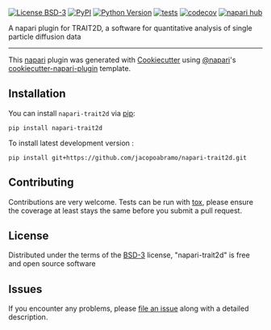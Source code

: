 
[![License BSD-3](https://img.shields.io/pypi/l/napari-trait2d.svg?color=green)](https://github.com/jacopoabramo/napari-trait2d/raw/main/LICENSE)
[![PyPI](https://img.shields.io/pypi/v/napari-trait2d.svg?color=green)](https://pypi.org/project/napari-trait2d)
[![Python Version](https://img.shields.io/pypi/pyversions/napari-trait2d.svg?color=green)](https://python.org)
[![tests](https://github.com/jacopoabramo/napari-trait2d/workflows/tests/badge.svg)](https://github.com/jacopoabramo/napari-trait2d/actions)
[![codecov](https://codecov.io/gh/jacopoabramo/napari-trait2d/branch/main/graph/badge.svg)](https://codecov.io/gh/jacopoabramo/napari-trait2d)
[![napari hub](https://img.shields.io/endpoint?url=https://api.napari-hub.org/shields/napari-trait2d)](https://napari-hub.org/plugins/napari-trait2d)

A napari plugin for TRAIT2D, a software for quantitative analysis of single particle diffusion data

----------------------------------

This [napari] plugin was generated with [Cookiecutter] using [@napari]'s [cookiecutter-napari-plugin] template.

<!--
Don't miss the full getting started guide to set up your new package:
https://github.com/napari/cookiecutter-napari-plugin#getting-started

and review the napari docs for plugin developers:
https://napari.org/plugins/index.html
-->

## Installation

You can install `napari-trait2d` via [pip]:

    pip install napari-trait2d



To install latest development version :

    pip install git+https://github.com/jacopoabramo/napari-trait2d.git


## Contributing

Contributions are very welcome. Tests can be run with [tox], please ensure
the coverage at least stays the same before you submit a pull request.

## License

Distributed under the terms of the [BSD-3] license,
"napari-trait2d" is free and open source software

## Issues

If you encounter any problems, please [file an issue] along with a detailed description.

[napari]: https://github.com/napari/napari
[Cookiecutter]: https://github.com/audreyr/cookiecutter
[@napari]: https://github.com/napari
[MIT]: http://opensource.org/licenses/MIT
[BSD-3]: http://opensource.org/licenses/BSD-3-Clause
[GNU GPL v3.0]: http://www.gnu.org/licenses/gpl-3.0.txt
[GNU LGPL v3.0]: http://www.gnu.org/licenses/lgpl-3.0.txt
[Apache Software License 2.0]: http://www.apache.org/licenses/LICENSE-2.0
[Mozilla Public License 2.0]: https://www.mozilla.org/media/MPL/2.0/index.txt
[cookiecutter-napari-plugin]: https://github.com/napari/cookiecutter-napari-plugin

[file an issue]: https://github.com/jacopoabramo/napari-trait2d/issues

[napari]: https://github.com/napari/napari
[tox]: https://tox.readthedocs.io/en/latest/
[pip]: https://pypi.org/project/pip/
[PyPI]: https://pypi.org/
